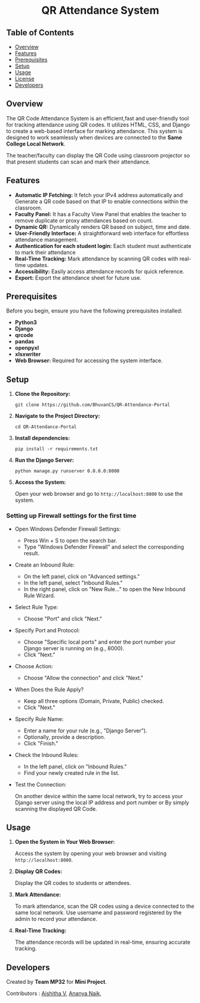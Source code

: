 <div align="center">

# QR Attendance System

</div>

## Table of Contents

- [Overview](#overview)
- [Features](#features)
- [Prerequisites](#prerequisites)
- [Setup](#setup)
- [Usage](#usage)
- [License](#license)
- [Developers](#develpers)

## Overview

The QR Code Attendance System is an efficient,fast and user-friendly tool for tracking attendance using QR codes. It utilizes HTML, CSS, and Django to create a web-based interface for marking attendance. This system is designed to work seamlessly when devices are connected to the __Same College Local Network__.

The teacher/faculty can display the QR Code using classroom projector so that present students can scan and mark their attendance.

## Features

- **Automatic IP Fetching:** It fetch your IPv4 address automatically and Generate a QR code based on that IP to enable connections within the classroom.
- **Faculty Panel:** It has a Faculty View Panel that enables the teacher to remove duplicate or proxy attendances based on count.
- **Dynamic QR:** Dynamically renders QR based on subject, time and date.
- **User-Friendly Interface:** A straightforward web interface for effortless attendance management.
- **Authentication for each student login:** Each student must authenticate to mark their attendance
- **Real-Time Tracking:** Mark attendance by scanning QR codes with real-time updates.
- **Accessibility:** Easily access attendance records for quick reference.
- **Export:** Export the attendance sheet for future use.

## Prerequisites

Before you begin, ensure you have the following prerequisites installed:

- **Python3**
- **Django**
- **qrcode**
- **pandas**
- **openpyxl**
- **xlsxwriter**
- **Web Browser:** Required for accessing the system interface.

## Setup

1. **Clone the Repository:**

   ```
   git clone https://github.com/BhuvanCS/QR-Attendance-Portal
   ```

2. **Navigate to the Project Directory:**

   ```
   cd QR-Attendance-Portal
   ```


4. **Install dependencies:**

   ```
   pip install -r requirements.txt
   ```
4. **Run the Django Server:**

   ```
   python manage.py runserver 0.0.0.0:8000 
   ```

5. **Access the System:**

   Open your web browser and go to `http://localhost:8000` to use the system.

### Setting up Firewall settings for the first time

- Open Windows Defender Firewall Settings:

   - Press Win + S to open the search bar.
   - Type "Windows Defender Firewall" and select the corresponding result.

- Create an Inbound Rule:

   - On the left panel, click on "Advanced settings."
   - In the left panel, select "Inbound Rules."
   - In the right panel, click on "New Rule..." to open the New Inbound Rule Wizard.

- Select Rule Type:

   - Choose "Port" and click "Next."

- Specify Port and Protocol:

   - Choose "Specific local ports" and enter the port number your Django server is running on (e.g., 8000).
   - Click "Next."

- Choose Action:

   - Choose "Allow the connection" and click "Next."

- When Does the Rule Apply?

   - Keep all three options (Domain, Private, Public) checked.
   - Click "Next."

- Specify Rule Name:

   - Enter a name for your rule (e.g., "Django Server").
   - Optionally, provide a description.
   - Click "Finish."

- Check the Inbound Rules:

   - In the left panel, click on "Inbound Rules."
   - Find your newly created rule in the list.

- Test the Connection:

   On another device within the same local network, try to access your Django server using the local IP address and port number or By simply scanning the displayed QR Code.

## Usage

1. **Open the System in Your Web Browser:**

   Access the system by opening your web browser and visiting `http://localhost:8000`.


2. **Display QR Codes:**

   Display the QR codes to students or attendees.

3. **Mark Attendance:**

   To mark attendance, scan the QR codes using a device connected to the same local network. Use username and password registered by the admin to record your attendance.

4. **Real-Time Tracking:**

   The attendance records will be updated in real-time, ensuring accurate tracking.


## Developers
Created by __Team MP32__ for __Mini Project__.

Contributors : [Aishitha V](), [Ananya Naik](), 
